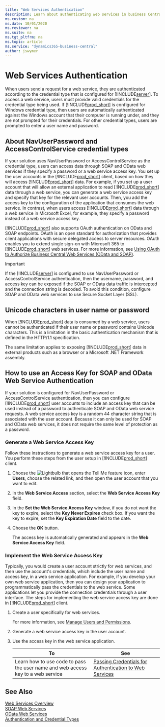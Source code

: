 ```yaml
---
title: "Web Services Authentication"
description: Learn about authenticating web services in business Central
ms.custom: na
ms.date: 10/01/2020
ms.reviewer: na
ms.suite: na
ms.tgt_pltfrm: na
ms.topic: article
ms.service: "dynamics365-business-central"
author: jswymer
---
```

# Web Services Authentication
When users send a request for a web service, they are authenticated according to the credential type that is configured for [!INCLUDE[server](../developer/includes/server.md)]. To access a web service, users must provide valid credentials for the credential type being used. If [!INCLUDE[prod_short](../developer/includes/prod_short.md)] is configured for Windows credential type, then users are automatically authenticated against the Windows account that their computer is running under, and they are not prompted for their credentials. For other credential types, users are prompted to enter a user name and password. 

## About NavUserPassword and AccessControlService credential types
  
If your solution uses NavUserPassword or AccessControlService as the credential type, users can access data through SOAP and OData web services if they specify a password or a web service access key. You set up the user accounts in the [!INCLUDE[prod_short](../developer/includes/prod_short.md)] client, based on how they will access [!INCLUDE[prod_short](../developer/includes/prod_short.md)] data. For example, if you set up a user account that will allow an external application to read [!INCLUDE[prod_short](../developer/includes/prod_short.md)] data through a web service, you can generate a web service access key and specify that key for the relevant user accounts. Then, you add the access key to the configuration of the application that consumes the web service. In contrast, when users access [!INCLUDE[prod_short](../developer/includes/prod_short.md)] data through a web service in Microsoft Excel, for example, they specify a password instead of a web service access key.  
  
[!INCLUDE[prod_short](../developer/includes/prod_short.md)] also supports OAuth authentication on OData and SOAP endpoints. OAuth is an open standard for authorization that provides client applications with secure delegated access to server resources. OAuth enables you to extend single sign-on with Microsoft 365 to [!INCLUDE[prod_short](../developer/includes/prod_short.md)] web services. For more information, see [Using OAuth to Authorize Business Central Web Services \(OData and SOAP\)](authenticate-web-services-using-oauth.md).  
  
  
> [!IMPORTANT] 
>  If the [!INCLUDE[server](../developer/includes/server.md)] is configured to use NavUserPassword or AccessControlService authentication, then the username, password, and access key can be exposed if the SOAP or OData data traffic is intercepted and the connection string is decoded. To avoid this condition, configure SOAP and OData web services to use Secure Socket Layer \(SSL\). 
  
## Unicode characters in user name or password  
When [!INCLUDE[prod_short](../developer/includes/prod_short.md)] data is consumed by a web service, users cannot be authenticated if their user name or password contains Unicode characters. This is a limitation in the basic authentication mechanism that is defined in the HTTP/1.1 specification.  
  
The same limitation applies to exposing [!INCLUDE[prod_short](../developer/includes/prod_short.md)] data in external products such as a browser or a Microsoft .NET Framework assembly.

## How to use an Access Key for SOAP and OData Web Service Authentication

If your solution is configured for NavUserPassword or AccessControlService authentication, then you can configure [!INCLUDE[prod_short](../developer/includes/prod_short.md)] user accounts to include an access key that can be used instead of a password to authenticate SOAP and OData web service requests. A web service access key is a random 44 character string that is associated with the user account. Because it can only be used for SOAP and OData web services, it does not require the same level of protection as a password.  
  
### Generate a Web Service Access Key
  
Follow these instructions to generate a web service access key for a user. You perform these steps from the user setup in [!INCLUDE[prod_short](../developer/includes/prod_short.md)] client.

1.  Choose the ![Lightbulb that opens the Tell Me feature](../media/search_small.png "Tell me what you want to do") icon, enter **Users**, choose the related link, and then open the user account that you want to edit.   
  
3.  In the **Web Service Access** section, select the **Web Service Access Key** field.  
  
4.  In the **Set the Web Service Access Key** window, if you do not want the key to expire, select the **Key Never Expires** check box. If you want the key to expire, set the **Key Expiration Date** field to the date.  
  
5.  Choose the **OK** button.  
  
    The access key is automatically generated and appears in the **Web Service Access Key** field.  
  
### Implement the Web Service Access Key
Typically, you would create a user account strictly for web services, and then use the account's credentials, which include the user name and access key, in a web service application. For example, if you develop your own web service application, then you can design your application to programmatically pass the credentials to the web service. Some applications let you provide the connection credentials through a user interface. The steps for implementing the web service access key are done in [!INCLUDE[prod_short](../developer/includes/prod_short.md)] client.  

  
1.  Create a user specifically for web services.  
  
    For more information, see [Manage Users and Permissions](/dynamics365/business-central/ui-how-users-permissions).  
  
2.  Generate a web service access key in the user account.  
  
3.  Use the access key in the web service application.  
  
    |To|See|  
    |--------|---------|  
    |Learn how to use code to pass the user name and web access key to a web service|[Passing Credentials for Authentication to Web Services](https://go.microsoft.com/fwlink/?LinkID=259554)|    
  
## See Also   
 [Web Services Overview](web-services.md)   
 [SOAP Web Services](SOAP-Web-Services.md)   
 [OData Web Services](OData-Web-Services.md)   
 [Authentication and Credential Types](../administration/users-credential-types.md)